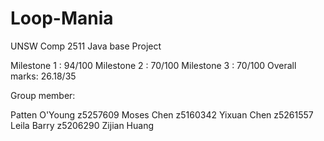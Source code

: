 # Loop-Mania
UNSW Comp 2511 Java base Project

  
Milestone 1 :  94/100
Milestone 2 :  70/100
Milestone 3 :  70/100
Overall marks: 26.18/35


Group member:

Patten O'Young  z5257609
Moses  Chen     z5160342
Yixuan Chen     z5261557
Leila  Barry    z5206290
Zijian Huang
